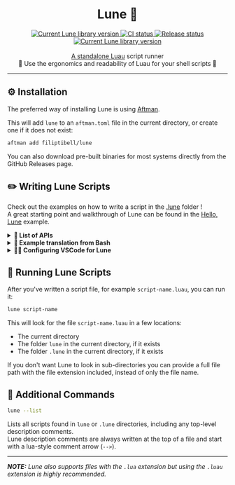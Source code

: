 <!-- markdownlint-disable MD033 -->
<!-- markdownlint-disable MD041 -->

<div align="center">
	<h1> Lune 🌙 </h1>
	<div>
		<a href="https://crates.io/crates/lune"><img src="https://img.shields.io/crates/v/lune.svg?label=Version" alt="Current Lune library version" />
		<a href="https://github.com/filiptibell/lune/actions"><img src="https://shields.io/endpoint?url=https://badges.readysetplay.io/workflow/filiptibell/lune/ci.yaml" alt="CI status" />
		<a href="https://github.com/filiptibell/lune/actions"><img src="https://shields.io/endpoint?url=https://badges.readysetplay.io/workflow/filiptibell/lune/release.yaml" alt="Release status" />
		<a href="https://github.com/filiptibell/lune/blob/main/LICENSE.txt"><img src="https://img.shields.io/github/license/filiptibell/lune.svg?label=License&color=informational" alt="Current Lune library version" />
	</div>
	<br /> A standalone <a href="https://luau-lang.org">Luau</a> script runner
	<br /> 🚀 Use the ergonomics and readability of Luau for your shell scripts 🚀
</div>

<hr />

## ⚙️ Installation

The preferred way of installing Lune is using [Aftman](https://github.com/lpghatguy/aftman).

This will add `lune` to an `aftman.toml` file in the current directory, or create one if it does not exist:

```sh
aftman add filiptibell/lune
```

You can also download pre-built binaries for most systems directly from the GitHub Releases page.

## ✏️ Writing Lune Scripts

Check out the examples on how to write a script in the [.lune](.lune) folder ! <br />
A great starting point and walkthrough of Lune can be found in the [Hello, Lune](.lune/hello_lune.luau) example.

<details>
<summary><b>🔎 List of APIs</b></summary>

`console` - Logging & formatting <br />
`fs` - Filesystem <br />
`net` - Networking <br />
`process` - Current process & child processes <br />
`task` - Task scheduler & thread spawning <br />

Documentation for individual members and types can be found using your editor of choice and [Luau LSP](https://github.com/JohnnyMorganz/luau-lsp).

</details>

<details>
<summary><b>🔀 Example translation from Bash</b></summary>

```bash
#!/bin/bash
VALID=true
COUNT=1
while [ $VALID ]
do
    echo $COUNT
    if [ $COUNT -eq 5 ];
    then
        break
    fi
    ((COUNT++))
done
```

**_With Lune & Luau:_**

```lua
local valid = true
local count = 1
while valid do
    print(count)
    if count == 5 then
        break
    end
    count += 1
end
```

</details>

<details>
<summary><b>🧑‍💻 Configuring VSCode for Lune</b></summary>

Lune puts developer experience first, and as such provides type definitions and configurations for several tools out of the box.

<details>
<summary>Luau LSP</summary>

1. Set the require mode setting to `relativeToFile`
2. Use `lune --download-luau-types` to download Luau types (`luneTypes.d.luau`) to the current directory
3. Set your definition files setting to include `luneTypes.d.luau`
4. Generate the documentation file using `lune --generate-docs-file`
   - NOTE: This is a temporary solution and a docs file separate from type definitions will not be necessary in the future
5. Set your documentation files setting to include `luneDocs.json`

An example of these settings can be found in the [.vscode](.vscode) folder in this repository

</details>

<details>

<summary>Selene</summary>

1. Use `lune --download-selene-types` to download Selene types (`lune.yml`) to the current directory
2. Use either `std = "luau+lune"`, or `std = "roblox+lune"` if your project also contains Roblox-specific code, in your `selene.toml` configuration file

</details>
<br />

**_NOTE:_** _It is highly recommended to add any type definition files to your `.gitignore` and to only download them using these commands, since this guarantees that you have type definitions compatible with your installed version of Lune._

</details>

## 🏃 Running Lune Scripts

After you've written a script file, for example `script-name.luau`, you can run it:

```sh
lune script-name
```

This will look for the file `script-name.luau` in a few locations:

- The current directory
- The folder `lune` in the current directory, if it exists
- The folder `.lune` in the current directory, if it exists

If you don't want Lune to look in sub-directories you can provide a full file path with the file extension included, instead of only the file name. <br />

## 💭 Additional Commands

```sh
lune --list
```

Lists all scripts found in `lune` or `.lune` directories, including any top-level description comments. <br />
Lune description comments are always written at the top of a file and start with a lua-style comment arrow (`-->`).

---

**_NOTE:_** _Lune also supports files with the `.lua` extension but using the `.luau` extension is highly recommended._
